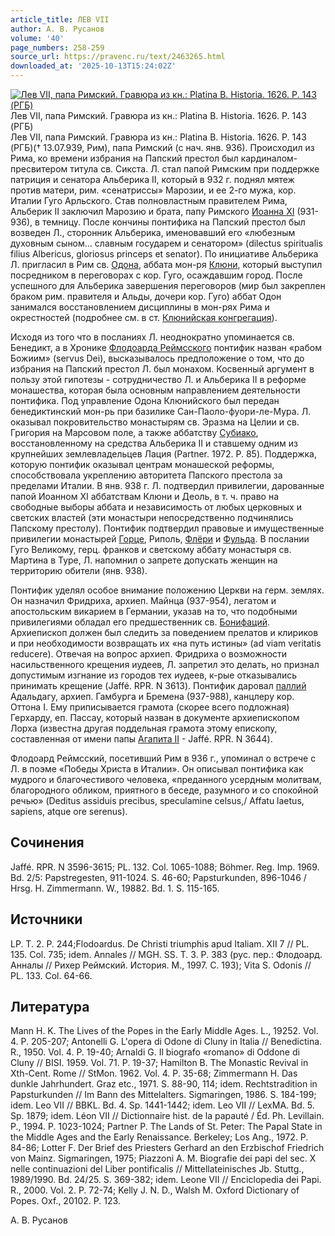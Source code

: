 ```yaml
---
article_title: ЛЕВ VII
author: А. В. Русанов
volume: '40'
page_numbers: 258-259
source_url: https://pravenc.ru/text/2463265.html
downloaded_at: '2025-10-13T15:24:02Z'
---
```


[![Лев VII, папа Римский. Гравюра из кн.: Platina B. Historia. 1626. P. 143 (РГБ)](https://pravenc.ru/data/2019/08/18/1236506181/i200.jpg "Кликните для увеличения картинки")](https://pravenc.ru/data/2019/08/18/1236506181/i400.jpg)Лев VII, папа Римский. Гравюра из кн.: Platina B. Historia. 1626. P. 143 (РГБ)  
Лев VII, папа Римский. Гравюра из кн.: Platina B. Historia. 1626. P. 143 (РГБ)(† 13.07.939, Рим), папа Римский (с нач. янв. 936). Происходил из Рима, ко времени избрания на Папский престол был кардиналом-пресвитером титула св. Сикста. Л. стал папой Римским при поддержке патриция и сенатора Альберика II, который в 932 г. поднял мятеж против матери, рим. «сенатриссы» Марозии, и ее 2-го мужа, кор. Италии Гуго Арльского. Став полновластным правителем Рима, Альберик II заключил Марозию и брата, папу Римского [Иоанна XI](<https://pravenc.ru/text/Иоанна XI.html>) (931-936), в темницу. После кончины понтифика на Папский престол был возведен Л., сторонник Альберика, именовавший его «любезным духовным сыном... славным государем и сенатором» (dilectus spiritualis filius Albericus, gloriosus princeps et senator). По инициативе Альберика Л. пригласил в Рим св. [Одона](https://pravenc.ru/text/Одона.html), аббата мон-ря [Клюни](https://pravenc.ru/text/Клюни.html), который выступил посредником в переговорах с кор. Гуго, осаждавшим город. После успешного для Альберика завершения переговоров (мир был закреплен браком рим. правителя и Альды, дочери кор. Гуго) аббат Одон занимался восстановлением дисциплины в мон-рях Рима и окрестностей (подробнее см. в ст. [Клюнийская конгрегация](<https://pravenc.ru/text/Клюнийская конгрегация.html>)).

Исходя из того что в посланиях Л. неоднократно упоминается св. Бенедикт, а в Хронике [Флодоарда Реймсского](<https://pravenc.ru/text/Флодоарда Реймсского.html>) понтифик назван «рабом Божиим» (servus Dei), высказывалось предположение о том, что до избрания на Папский престол Л. был монахом. Косвенный аргумент в пользу этой гипотезы - сотрудничество Л. и Альберика II в реформе монашества, которая была основным направлением деятельности понтифика. Под управление Одона Клюнийского был передан бенедиктинский мон-рь при базилике Сан-Паоло-фуори-ле-Мура. Л. оказывал покровительство монастырям св. Эразма на Целии и св. Григория на Марсовом поле, а также аббатству [Субиако](https://pravenc.ru/text/Субиако.html), восстановленному на средства Альберика II и ставшему одним из крупнейших землевладельцев Лация (Partner. 1972. P. 85). Поддержка, которую понтифик оказывал центрам монашеской реформы, способствовала укреплению авторитета Папского престола за пределами Италии. В янв. 938 г. Л. подтвердил привилегии, дарованные папой Иоанном XI аббатствам Клюни и Деоль, в т. ч. право на свободные выборы аббата и независимость от любых церковных и светских властей (эти монастыри непосредственно подчинялись Папскому престолу). Понтифик подтвердил правовые и имущественные привилегии монастырей [Горце](https://pravenc.ru/text/Горце.html), Риполь, [Флёри](https://pravenc.ru/text/Флёри.html) и [Фульда](https://pravenc.ru/text/Фульда.html). В послании Гуго Великому, герц. франков и светскому аббату монастыря св. Мартина в Туре, Л. напомнил о запрете допускать женщин на территорию обители (янв. 938).

Понтифик уделял особое внимание положению Церкви на герм. землях. Он назначил Фридриха, архиеп. Майнца (937-954), легатом и апостольским викарием в Германии, указав на то, что подобными привилегиями обладал его предшественник св. [Бонифаций](https://pravenc.ru/text/Бонифаций.html). Архиепископ должен был следить за поведением прелатов и клириков и при необходимости возвращать их «на путь истины» (ad viam veritatis reducere). Отвечая на вопрос архиеп. Фридриха о возможности насильственного крещения иудеев, Л. запретил это делать, но признал допустимым изгнание из городов тех иудеев, к-рые отказывались принимать крещение (Jaffé. RPR. N 3613). Понтифик даровал [паллий](https://pravenc.ru/text/Паллий.html) Адальдагу, архиеп. Гамбурга и Бремена (937-988), канцлеру кор. Оттона I. Ему приписывается грамота (скорее всего подложная) Герхарду, еп. Пассау, который назван в документе архиепископом Лорха (известна другая поддельная грамота этому епископу, составленная от имени папы [Агапита II](<https://pravenc.ru/text/Агапита II.html>) - Jaffé. RPR. N 3644).

Флодоард Реймсский, посетивший Рим в 936 г., упоминал о встрече с Л. в поэме «Победы Христа в Италии». Он описывал понтифика как мудрого и благочестивого человека, «преданного усердным молитвам, благородного обликом, приятного в беседе, разумного и со спокойной речью» (Deditus assiduis precibus, speculamine celsus,/ Affatu laetus, sapiens, atque ore serenus).

## Сочинения

Jaffé. RPR. N 3596-3615; PL. 132. Col. 1065-1088; Böhmer. Reg. Imp. 1969. Bd. 2/5: Papstregesten, 911-1024. S. 46-60; Papsturkunden, 896-1046 / Hrsg. H. Zimmermann. W., 19882. Bd. 1. S. 115-165.

## Источники

LP. T. 2. P. 244;Flodoardus. De Christi triumphis apud Italiam. XII 7 // PL. 135. Col. 735; idem. Annales // MGH. SS. T. 3. P. 383 (рус. пер.: Флодоард. Анналы // Рихер Реймский. История. М., 1997. С. 193); Vita S. Odonis // PL. 133. Col. 64-66.

## Литература

Mann H. K. The Lives of the Popes in the Early Middle Ages. L., 19252. Vol. 4. P. 205-207; Antonelli G. L'opera di Odone di Cluny in Italia // Benedictina. R., 1950. Vol. 4. P. 19-40; Arnaldi G. Il biografo «romano» di Oddone di Cluny // BISI. 1959. Vol. 71. P. 19-37; Hamilton B. The Monastic Revival in Xth-Cent. Rome // StMon. 1962. Vol. 4. P. 35-68; Zimmermann H. Das dunkle Jahrhundert. Graz etc., 1971. S. 88-90, 114; idem. Rechtstradition in Papsturkunden // Im Bann des Mittelalters. Sigmaringen, 1986. S. 184-199; idem. Leo VII // BBKL. Bd. 4. Sp. 1441-1442; idem. Leo VII // LexMA. Bd. 5. Sp. 1879; idem. Léon VII // Dictionnaire hist. de la papauté / Éd. Ph. Levillain. P., 1994. P. 1023-1024; Partner P. The Lands of St. Peter: The Papal State in the Middle Ages and the Early Renaissance. Berkeley; Los Ang., 1972. P. 84-86; Lotter F. Der Brief des Priesters Gerhard an den Erzbischof Friedrich von Mainz. Sigmaringen, 1975; Piazzoni A. M. Biografie dei papi del sec. X nelle continuazioni del Liber pontificalis // Mittellateinisches Jb. Stuttg., 1989/1990. Bd. 24/25. S. 369-382; idem. Leone VII // Enciclopedia dei Papi. R., 2000. Vol. 2. P. 72-74; Kelly J. N. D., Walsh M. Oxford Dictionary of Popes. Oxf., 20102. P. 123.

А. В. Русанов
